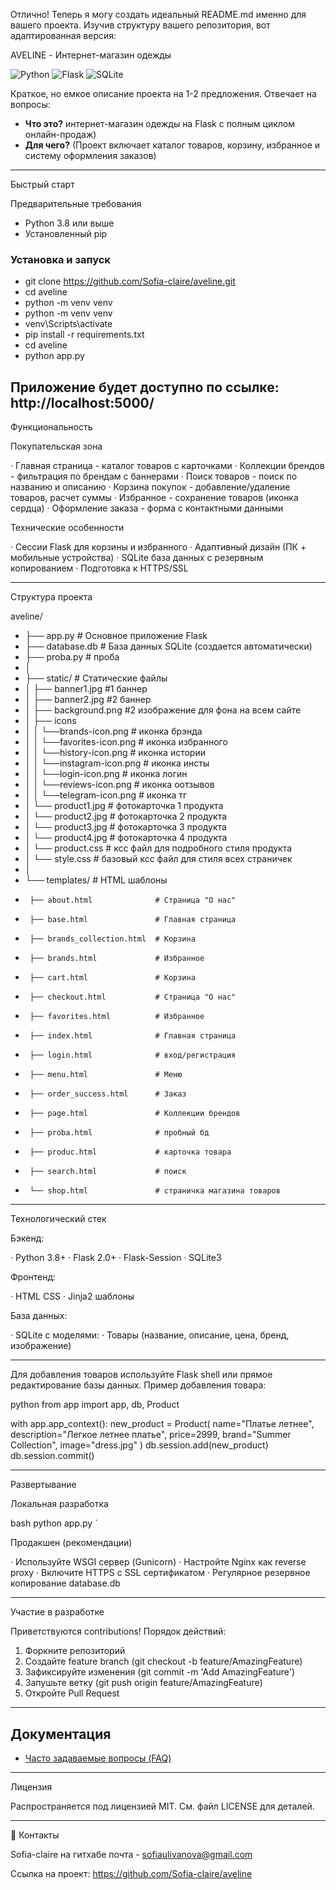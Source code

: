 Отлично! Теперь я могу создать идеальный README.md именно для вашего проекта. Изучив структуру вашего репозитория, вот адаптированная версия:

AVELINE - Интернет-магазин одежды

![Python](https://img.shields.io/badge/Python-3.8+-blue.svg)
![Flask](https://img.shields.io/badge/Flask-2.0+-green.svg)
![SQLite](https://img.shields.io/badge/Database-SQLite-lightgrey.svg)


Краткое, но емкое описание проекта на 1-2 предложения. Отвечает на вопросы:
* **Что это?** интернет-магазин одежды на Flask с полным циклом онлайн-продаж)
* **Для чего?** (Проект включает каталог товаров, корзину, избранное и систему оформления заказов)
---

Быстрый старт

Предварительные требования

- Python 3.8 или выше
- Установленный pip

### Установка и запуск

* git clone https://github.com/Sofia-claire/aveline.git 
* cd aveline
* python -m venv venv
* python -m venv venv
* venv\Scripts\activate
* pip install -r requirements.txt
* cd aveline
* python app.py


Приложение будет доступно по ссылке: http://localhost:5000/
---

 Функциональность

 Покупательская зона

· Главная страница - каталог товаров с карточками
· Коллекции брендов - фильтрация по брендам с баннерами
· Поиск товаров - поиск по названию и описанию
· Корзина покупок - добавление/удаление товаров, расчет суммы
· Избранное - сохранение товаров (иконка сердца)
· Оформление заказа - форма с контактными данными

 Технические особенности

· Сессии Flask для корзины и избранного
· Адаптивный дизайн (ПК + мобильные устройства)
· SQLite база данных с резервным копированием
· Подготовка к HTTPS/SSL

---

 Структура проекта

aveline/
* ├── app.py                 # Основное приложение Flask
*  ├── database.db            # База данных SQLite (создается автоматически)
*  ├── proba.py               # проба
*  │
*  ├── static/               # Статические файлы
*  │   ├── banner1.jpg       #1 баннер
*  │   ├── banner2.jpg       #2 баннер
*  │   ├── background.png    #2 изображение для фона на всем сайте
*  │   ├── icons
*  │   │   └──brands-icon.png      # иконка брэнда
*  │   │   └──favorites-icon.png   # иконка избранного
*  │   │   └──history-icon.png     # иконка истории
*  │   │   └──instagram-icon.png   # иконка инсты
*  │   │   └──login-icon.png       # иконка логин
*  │   │   └──reviews-icon.png     # иконка оотзывов
*  │   │   └──telegram-icon.png    # иконка тг
*  │   └── product1.jpg            # фотокарточка 1 продукта
*  │   └── product2.jpg            # фотокарточка 2 продукта
*  │   └── product3.jpg            # фотокарточка 3 продукта
*  │   └── product4.jpg            # фотокарточка 4 продукта
*  │   └── product.css             # ксс файл для подробного стиля продукта
*  │   └── style.css               # базовый ксс файл для стиля всех страничек
*  │
*  └── templates/                  # HTML шаблоны
*      ├── about.html              # Страница "О нас"
*      ├── base.html               # Главная страница
*      ├── brands_collection.html  # Корзина
*      ├── brands.html             # Избранное
*      ├── cart.html               # Корзина
*      ├── checkout.html           # Страница "О нас"
*      ├── favorites.html          # Избранное
*      ├── index.html              # Главная страница
*      ├── login.html              # вход/регистрация
*      ├── menu.html               # Меню
*      ├── order_success.html      # Заказ
*      ├── page.html               # Коллекции брендов
*      ├── proba.html              # пробный бд
*      ├── produc.html             # карточка товара
*      ├── search.html             # поиск
*      └── shop.html               # страничка магазина товаров

 
---

Технологический стек

Бэкенд:

· Python 3.8+
· Flask 2.0+
· Flask-Session
· SQLite3

Фронтенд:

· HTML CSS
· Jinja2 шаблоны

База данных:

· SQLite с моделями:
  · Товары (название, описание, цена, бренд, изображение)

---

Для добавления товаров используйте Flask shell или прямое редактирование базы данных. Пример добавления товара:

python
from app import app, db, Product

with app.app_context():
    new_product = Product(
        name="Платье летнее",
        description="Легкое летнее платье",
        price=2999,
        brand="Summer Collection",
        image="dress.jpg"
    )
    db.session.add(new_product)
    db.session.commit()

---

Развертывание

Локальная разработка

bash
python app.py
`

Продакшен (рекомендации)

· Используйте WSGI сервер (Gunicorn)
· Настройте Nginx как reverse proxy
· Включите HTTPS с SSL сертификатом
· Регулярное резервное копирование database.db

---

Участие в разработке

Приветствуются contributions! Порядок действий:
1. Форкните репозиторий
2. Создайте feature branch (git checkout -b feature/AmazingFeature)
3. Зафиксируйте изменения (git commit -m 'Add AmazingFeature')
4. Запушьте ветку (git push origin feature/AmazingFeature)
5. Откройте Pull Request

---

##  Документация

*   [Часто задаваемые вопросы (FAQ)](https://github.com/Sofia-claire/aveline/FAQ.md)

---

Лицензия

Распространяется под лицензией MIT. См. файл LICENSE для деталей.

---

👥 Контакты

Sofia-claire на гитхабе
почта - sofiaulivanova@gmail.com 

Ссылка на проект: https://github.com/Sofia-claire/aveline









